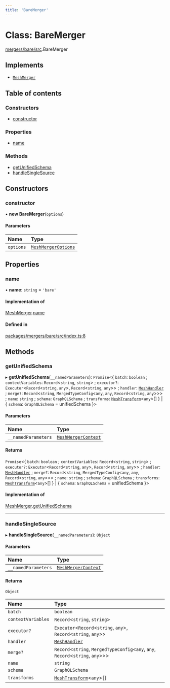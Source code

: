 ```yaml
---
title: 'BareMerger'
---
```


# Class: BareMerger

[mergers/bare/src](../modules/mergers_bare_src).BareMerger

## Implements

- [`MeshMerger`](/docs/api/interfaces/types_src.MeshMerger)

## Table of contents

### Constructors

- [constructor](mergers_bare_src.BareMerger#constructor)

### Properties

- [name](mergers_bare_src.BareMerger#name)

### Methods

- [getUnifiedSchema](mergers_bare_src.BareMerger#getunifiedschema)
- [handleSingleSource](mergers_bare_src.BareMerger#handlesinglesource)

## Constructors

### constructor

• **new BareMerger**(`options`)

#### Parameters

| Name | Type |
| :------ | :------ |
| `options` | [`MeshMergerOptions`](/docs/api/interfaces/types_src.MeshMergerOptions) |

## Properties

### name

• **name**: `string` = `'bare'`

#### Implementation of

[MeshMerger](/docs/api/interfaces/types_src.MeshMerger).[name](/docs/api/interfaces/types_src.MeshMerger#name)

#### Defined in

[packages/mergers/bare/src/index.ts:8](https://github.com/Urigo/graphql-mesh/blob/master/packages/mergers/bare/src/index.ts#L8)

## Methods

### getUnifiedSchema

▸ **getUnifiedSchema**(`__namedParameters`): `Promise`<{ `batch`: `boolean` ; `contextVariables`: `Record`<`string`, `string`\> ; `executor?`: `Executor`<`Record`<`string`, `any`\>, `Record`<`string`, `any`\>\> ; `handler`: [`MeshHandler`](/docs/api/interfaces/types_src.MeshHandler) ; `merge?`: `Record`<`string`, `MergedTypeConfig`<`any`, `any`, `Record`<`string`, `any`\>\>\> ; `name`: `string` ; `schema`: `GraphQLSchema` ; `transforms`: [`MeshTransform`](/docs/api/interfaces/types_src.MeshTransform)<`any`\>[]  } \| { `schema`: `GraphQLSchema` = unifiedSchema }\>

#### Parameters

| Name | Type |
| :------ | :------ |
| `__namedParameters` | [`MeshMergerContext`](/docs/api/interfaces/types_src.MeshMergerContext) |

#### Returns

`Promise`<{ `batch`: `boolean` ; `contextVariables`: `Record`<`string`, `string`\> ; `executor?`: `Executor`<`Record`<`string`, `any`\>, `Record`<`string`, `any`\>\> ; `handler`: [`MeshHandler`](/docs/api/interfaces/types_src.MeshHandler) ; `merge?`: `Record`<`string`, `MergedTypeConfig`<`any`, `any`, `Record`<`string`, `any`\>\>\> ; `name`: `string` ; `schema`: `GraphQLSchema` ; `transforms`: [`MeshTransform`](/docs/api/interfaces/types_src.MeshTransform)<`any`\>[]  } \| { `schema`: `GraphQLSchema` = unifiedSchema }\>

#### Implementation of

[MeshMerger](/docs/api/interfaces/types_src.MeshMerger).[getUnifiedSchema](/docs/api/interfaces/types_src.MeshMerger#getunifiedschema)

___

### handleSingleSource

▸ **handleSingleSource**(`__namedParameters`): `Object`

#### Parameters

| Name | Type |
| :------ | :------ |
| `__namedParameters` | [`MeshMergerContext`](/docs/api/interfaces/types_src.MeshMergerContext) |

#### Returns

`Object`

| Name | Type |
| :------ | :------ |
| `batch` | `boolean` |
| `contextVariables` | `Record`<`string`, `string`\> |
| `executor?` | `Executor`<`Record`<`string`, `any`\>, `Record`<`string`, `any`\>\> |
| `handler` | [`MeshHandler`](/docs/api/interfaces/types_src.MeshHandler) |
| `merge?` | `Record`<`string`, `MergedTypeConfig`<`any`, `any`, `Record`<`string`, `any`\>\>\> |
| `name` | `string` |
| `schema` | `GraphQLSchema` |
| `transforms` | [`MeshTransform`](/docs/api/interfaces/types_src.MeshTransform)<`any`\>[] |
